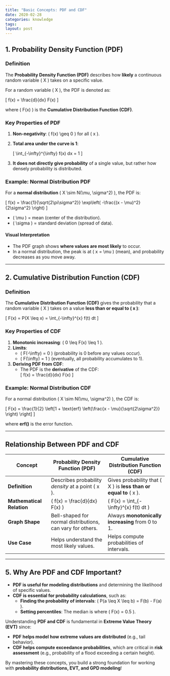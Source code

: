 ```yaml
---
title: "Basic Concepts: PDF and CDF"
date: 2020-02-28
categories: knowledge
tags: 
layout: post
---
```


## **1. Probability Density Function (PDF)**
### **Definition**
The **Probability Density Function (PDF)** describes how **likely** a continuous random variable \( X \) takes on a specific value.

For a random variable \( X \), the PDF is denoted as:

\[
f(x) = \frac{d}{dx} F(x)
\]

where \( F(x) \) is the **Cumulative Distribution Function (CDF)**.

### **Key Properties of PDF**
1. **Non-negativity**: \( f(x) \geq 0 \) for all \( x \).
2. **Total area under the curve is 1**:

   \[
   \int_{-\infty}^{\infty} f(x) dx = 1
   \]

3. **It does not directly give probability** of a single value, but rather how densely probability is distributed.

### **Example: Normal Distribution PDF**
For a **normal distribution** \( X \sim N(\mu, \sigma^2) \), the PDF is:

\[
f(x) = \frac{1}{\sqrt{2\pi\sigma^2}} \exp\left( -\frac{(x - \mu)^2}{2\sigma^2} \right)
\]

- \( \mu \) = mean (center of the distribution).
- \( \sigma \) = standard deviation (spread of data).

#### **Visual Interpretation**
- The PDF graph shows **where values are most likely** to occur.
- In a normal distribution, the peak is at \( x = \mu \) (mean), and probability decreases as you move away.

---

## **2. Cumulative Distribution Function (CDF)**
### **Definition**
The **Cumulative Distribution Function (CDF)** gives the probability that a random variable \( X \) takes on a value **less than or equal to \( x \)**:

\[
F(x) = P(X \leq x) = \int_{-\infty}^{x} f(t) dt
\]

### **Key Properties of CDF**
1. **Monotonic increasing**: \( 0 \leq F(x) \leq 1 \).
2. **Limits**:
   - \( F(-\infty) = 0 \) (probability is 0 before any values occur).
   - \( F(\infty) = 1 \) (eventually, all probability accumulates to 1).
3. **Deriving PDF from CDF**: 
   - The PDF is the **derivative** of the CDF:  
     \[
     f(x) = \frac{d}{dx} F(x)
     \]

### **Example: Normal Distribution CDF**
For a normal distribution \( X \sim N(\mu, \sigma^2) \), the CDF is:

\[
F(x) = \frac{1}{2} \left[1 + \text{erf} \left(\frac{x - \mu}{\sqrt{2\sigma^2}} \right) \right]
\]

where **erf()** is the error function.

---

## Relationship Between PDF and CDF
| Concept | Probability Density Function (PDF) | Cumulative Distribution Function (CDF) |
|---------|--------------------------------|--------------------------------|
| **Definition** | Describes probability *density* at a point \( x \). | Gives probability that \( X \) is **less than or equal to** \( x \). |
| **Mathematical Relation** | \( f(x) = \frac{d}{dx} F(x) \) | \( F(x) = \int_{-\infty}^{x} f(t) dt \) |
| **Graph Shape** | Bell-shaped for normal distributions, can vary for others. | Always **monotonically increasing** from 0 to 1. |
| **Use Case** | Helps understand the most likely values. | Helps compute probabilities of intervals. |


---

## **5. Why Are PDF and CDF Important?**
- **PDF is useful for modeling distributions** and determining the likelihood of specific values.
- **CDF is essential for probability calculations**, such as:
  - **Finding the probability of intervals**: \( P(a \leq X \leq b) = F(b) - F(a) \).
  - **Setting percentiles**: The median is where \( F(x) = 0.5 \).

Understanding **PDF and CDF** is fundamental in **Extreme Value Theory (EVT)** since:
- **PDF helps model how extreme values are distributed** (e.g., tail behavior).
- **CDF helps compute exceedance probabilities**, which are critical in **risk assessment** (e.g., probability of a flood exceeding a certain height).

By mastering these concepts, you build a strong foundation for working with **probability distributions, EVT, and GPD modeling**!